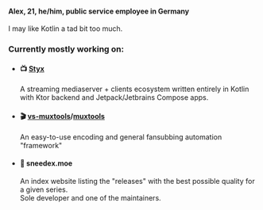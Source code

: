 <!--
**Vodes/Vodes** is a ✨ _special_ ✨ repository because its `README.md` (this file) appears on your GitHub profile.

Here are some ideas to get you started:

- 🔭 I’m currently working on ...
- 🌱 I’m currently learning ...
- 👯 I’m looking to collaborate on ...
- 🤔 I’m looking for help with ...
- 💬 Ask me about ...
- 📫 How to reach me: ...
- 😄 Pronouns: ...
- ⚡ Fun fact: ...
-->

<h4>Alex, 21, he/him, public service employee in Germany</h4>

I may like Kotlin a tad bit too much.

<!-- <p align="left"> <a href="https://github.com/ryo-ma/github-profile-trophy"><img src="https://github-profile-trophy.vercel.app/?username=vodes" alt="vodes" /></a> </p>-->

<h3 align="left">Currently mostly working on: </h3>
<ul>
  <li><h4>📺 <a href="https://github.com/Vodes?tab=repositories&q=Styx&language=kotlin">Styx</a></h4>A streaming mediaserver + clients ecosystem written entirely in Kotlin with Ktor backend and Jetpack/Jetbrains Compose apps.</li>
  <li><h4>🎬 <a href="https://github.com/Vodes/vs-muxtools" target="_blank">vs-muxtools</a>/<a href="https://github.com/Vodes/muxtools" target="_blank">muxtools</a></h4>An easy-to-use encoding and general fansubbing automation "framework"</li>
  <li><h4>📑 sneedex.moe</h4>An index website listing the "releases" with the best possible quality for a given series.<br>Sole developer and one of the maintainers.</li>
</ul>

